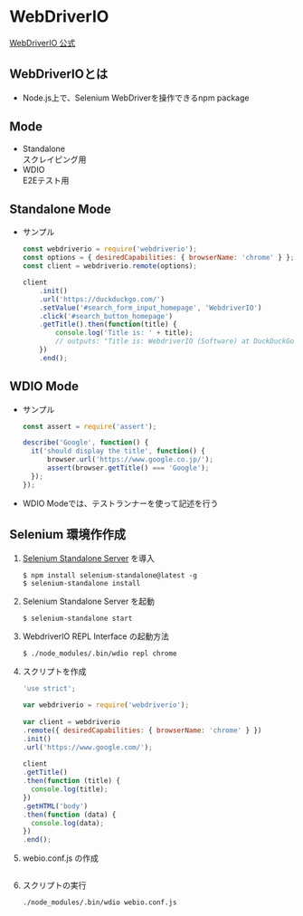 # WebDriverIO
  [WebDriverIO 公式](https://webdriver.io/)

## WebDriverIOとは
  - Node.js上で、Selenium WebDriverを操作できるnpm package

## Mode
  - Standalone  
    スクレイピング用
  - WDIO  
    E2Eテスト用

## Standalone Mode
  - サンプル  

    ```js  
    const webdriverio = require('webdriverio');
    const options = { desiredCapabilities: { browserName: 'chrome' } };
    const client = webdriverio.remote(options);
    
    client
        .init()
        .url('https://duckduckgo.com/')
        .setValue('#search_form_input_homepage', 'WebdriverIO')
        .click('#search_button_homepage')
        .getTitle().then(function(title) {
            console.log('Title is: ' + title);
            // outputs: "Title is: WebdriverIO (Software) at DuckDuckGo"
        })
        .end();
    ```  

## WDIO Mode
  - サンプル

    ```js  
    const assert = require('assert');
    
    describe('Google', function() {
      it('should display the title', function() {
          browser.url('https://www.google.co.jp/');
          assert(browser.getTitle() === 'Google');
      });  
    });
    ```  

  - WDIO Modeでは、テストランナーを使って記述を行う

## Selenium 環境作作成
  1. [Selenium Standalone Server](https://www.seleniumhq.org/download/) を導入   

      ```shell
      $ npm install selenium-standalone@latest -g
      $ selenium-standalone install
      ```
  1. Selenium Standalone Server を起動

      ```shell
      $ selenium-standalone start
      ```
  
  1. WebdriverIO REPL Interface の起動方法

      ```shell
      $ ./node_modules/.bin/wdio repl chrome
      ```

  1. スクリプトを作成  

      ```js
      'use strict';
    
      var webdriverio = require('webdriverio');
    
      var client = webdriverio
      .remote({ desiredCapabilities: { browserName: 'chrome' } })
      .init()
      .url('https://www.google.com/');
    
      client
      .getTitle()
      .then(function (title) {
        console.log(title);
      })
      .getHTML('body')
      .then(function (data) {
        console.log(data);
      })
      .end();
      ``` 

  1. webio.conf.js の作成
      ```js
      ```

  1. スクリプトの実行
      ```shell
      ./node_modules/.bin/wdio webio.conf.js
      ```

